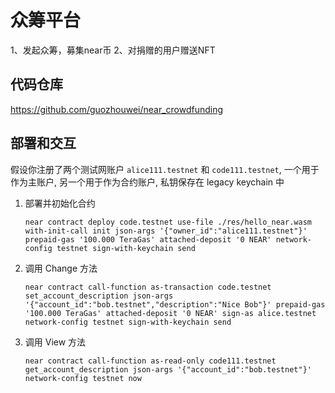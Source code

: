 # 众筹平台
1、发起众筹，募集near币
2、对捐赠的用户赠送NFT

## 代码仓库
https://github.com/guozhouwei/near_crowdfunding

## 部署和交互
假设你注册了两个测试网账户 `alice111.testnet` 和 `code111.testnet`, 一个用于作为主账户, 另一个用于作为合约账户, 私钥保存在 legacy keychain 中

1. 部署并初始化合约
    ```shell
    near contract deploy code.testnet use-file ./res/hello_near.wasm with-init-call init json-args '{"owner_id":"alice111.testnet"}' prepaid-gas '100.000 TeraGas' attached-deposit '0 NEAR' network-config testnet sign-with-keychain send
    ```
2. 调用 Change 方法
    ```shell
    near contract call-function as-transaction code.testnet set_account_description json-args '{"account_id":"bob.testnet","description":"Nice Bob"}' prepaid-gas '100.000 TeraGas' attached-deposit '0 NEAR' sign-as alice.testnet network-config testnet sign-with-keychain send
    ```
3. 调用 View 方法
    ```shell
    near contract call-function as-read-only code111.testnet get_account_description json-args '{"account_id":"bob.testnet"}' network-config testnet now
    ```


